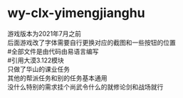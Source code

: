 # wy-clx-yimengjianghu
游戏版本为2021年7月之前  
后面游戏改了字体需要自行更换对应的截图和一些按钮的位置  
#全部文件是由代码由易语言编写  
#引用大漠3.122模块  
只做了华山的课业任务  
其他的帮派任务和别的任务基本通用  
没什么特别的需求挂个尚武令什么的就修论剑和战场就行  
